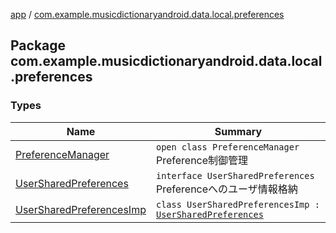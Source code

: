 [app](../index.md) / [com.example.musicdictionaryandroid.data.local.preferences](./index.md)

## Package com.example.musicdictionaryandroid.data.local.preferences

### Types

| Name | Summary |
|---|---|
| [PreferenceManager](-preference-manager/index.md) | `open class PreferenceManager`<br>Preference制御管理 |
| [UserSharedPreferences](-user-shared-preferences/index.md) | `interface UserSharedPreferences`<br>Preferenceへのユーザ情報格納 |
| [UserSharedPreferencesImp](-user-shared-preferences-imp/index.md) | `class UserSharedPreferencesImp : `[`UserSharedPreferences`](-user-shared-preferences/index.md) |
